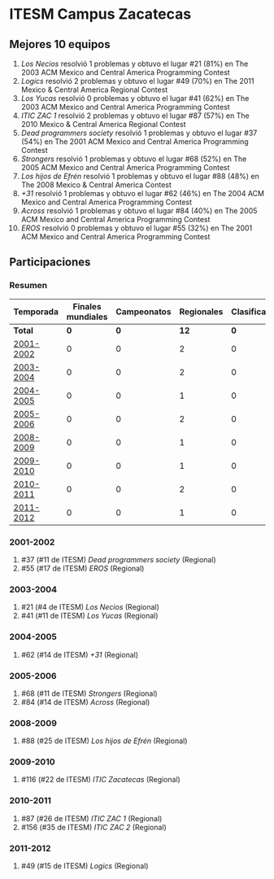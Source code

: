 ---
---

# ITESM Campus Zacatecas

## Mejores 10 equipos

1. _Los Necios_ resolvió 1 problemas y obtuvo el lugar #21 (81%) en The 2003 ACM Mexico and Central America Programming Contest
1. _Logics_ resolvió 2 problemas y obtuvo el lugar #49 (70%) en The 2011 Mexico & Central America Regional Contest
1. _Los Yucas_ resolvió 0 problemas y obtuvo el lugar #41 (62%) en The 2003 ACM Mexico and Central America Programming Contest
1. _ITIC ZAC 1_ resolvió 2 problemas y obtuvo el lugar #87 (57%) en The 2010 Mexico & Central America Regional Contest
1. _Dead programmers society_ resolvió 1 problemas y obtuvo el lugar #37 (54%) en The 2001 ACM Mexico and Central America Programming Contest
1. _Strongers_ resolvió 1 problemas y obtuvo el lugar #68 (52%) en The 2005 ACM Mexico and Central America Programming Contest
1. _Los hijos de Efrén_ resolvió 1 problemas y obtuvo el lugar #88 (48%) en The 2008 Mexico & Central America Contest
1. _+31_ resolvió 1 problemas y obtuvo el lugar #62 (46%) en The 2004 ACM Mexico and Central America Programming Contest
1. _Across_ resolvió 1 problemas y obtuvo el lugar #84 (40%) en The 2005 ACM Mexico and Central America Programming Contest
1. _EROS_ resolvió 0 problemas y obtuvo el lugar #55 (32%) en The 2001 ACM Mexico and Central America Programming Contest

## Participaciones

### Resumen

| Temporada | Finales mundiales | Campeonatos | Regionales | Clasificatorios | Equipos |
| --- | --- | --- | --- | --- | --- |
| **Total** | **0** | **0** | **12** | **0** | **12** |
| [2001-2002](#2001-2002) | 0 | 0 | 2 | 0 | 2 |
| [2003-2004](#2003-2004) | 0 | 0 | 2 | 0 | 2 |
| [2004-2005](#2004-2005) | 0 | 0 | 1 | 0 | 1 |
| [2005-2006](#2005-2006) | 0 | 0 | 2 | 0 | 2 |
| [2008-2009](#2008-2009) | 0 | 0 | 1 | 0 | 1 |
| [2009-2010](#2009-2010) | 0 | 0 | 1 | 0 | 1 |
| [2010-2011](#2010-2011) | 0 | 0 | 2 | 0 | 2 |
| [2011-2012](#2011-2012) | 0 | 0 | 1 | 0 | 1 |

### 2001-2002

1. #37 (#11 de ITESM) _Dead programmers society_ (Regional)
1. #55 (#17 de ITESM) _EROS_ (Regional)

### 2003-2004

1. #21 (#4 de ITESM) _Los Necios_ (Regional)
1. #41 (#11 de ITESM) _Los Yucas_ (Regional)

### 2004-2005

1. #62 (#14 de ITESM) _+31_ (Regional)

### 2005-2006

1. #68 (#11 de ITESM) _Strongers_ (Regional)
1. #84 (#14 de ITESM) _Across_ (Regional)

### 2008-2009

1. #88 (#25 de ITESM) _Los hijos de Efrén_ (Regional)

### 2009-2010

1. #116 (#22 de ITESM) _ITIC Zacatecas_ (Regional)

### 2010-2011

1. #87 (#26 de ITESM) _ITIC ZAC 1_ (Regional)
1. #156 (#35 de ITESM) _ITIC ZAC 2_ (Regional)

### 2011-2012

1. #49 (#15 de ITESM) _Logics_ (Regional)




